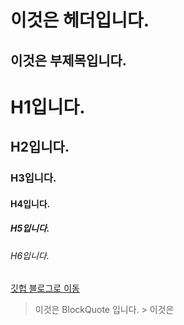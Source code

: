 이것은 헤더입니다.
===

이것은 부제목입니다.
---



# H1입니다.
## H2입니다.
### H3입니다.
#### H4입니다.
##### H5입니다.
###### H6입니다.



[깃헙 블로그로 이동](https://nearthyou.github.io/)

> 이것은 BlockQuote 입니다.
        > 이것은
